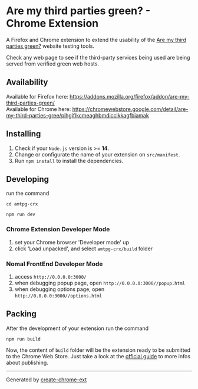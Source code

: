 # Are my third parties green? - Chrome Extension

A Firefox and Chrome extension to extend the usability of the [Are my third parties green?](http://aremythirdpartiesgreen.com) website testing tools.

Check any web page to see if the third-party services being used are being served from verified green web hosts.

## Availability

Available for Firefox here: https://addons.mozilla.org/firefox/addon/are-my-third-parties-green/  
Available for Chrome here: https://chromewebstore.google.com/detail/are-my-third-parties-gree/pihgiflkcmeaghbmdicclkkagfbiamak  

## Installing

1. Check if your `Node.js` version is >= **14**.
2. Change or configurate the name of your extension on `src/manifest`.
3. Run `npm install` to install the dependencies.

## Developing

run the command

```shell
cd amtpg-crx

npm run dev
```

### Chrome Extension Developer Mode

1. set your Chrome browser 'Developer mode' up
2. click 'Load unpacked', and select `amtpg-crx/build` folder

### Nomal FrontEnd Developer Mode

1. access `http://0.0.0.0:3000/`
2. when debugging popup page, open `http://0.0.0.0:3000//popup.html`
3. when debugging options page, open `http://0.0.0.0:3000//options.html`

## Packing

After the development of your extension run the command

```shell
npm run build
```

Now, the content of `build` folder will be the extension ready to be submitted to the Chrome Web Store. Just take a look at the [official guide](https://developer.chrome.com/webstore/publish) to more infos about publishing.

---

Generated by [create-chrome-ext](https://github.com/guocaoyi/create-chrome-ext)

